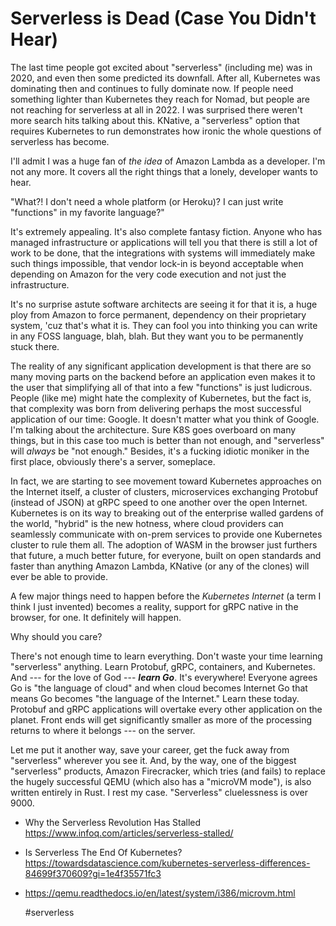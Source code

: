 # Serverless is Dead (Case You Didn't Hear)

The last time people got excited about "serverless" (including me) was
in 2020, and even then some predicted its downfall. After all,
Kubernetes was dominating then and continues to fully dominate now. If
people need something lighter than Kubernetes they reach for Nomad, but
people are not reaching for serverless at all in 2022. I was surprised
there weren't more search hits talking about this. KNative, a "serverless"
option that requires Kubernetes to run demonstrates how ironic the whole
questions of serverless has become.

I'll admit I was a huge fan of *the idea* of Amazon Lambda as a
developer. I'm not any more. It covers all the right things that a
lonely, developer wants to hear.

"What?! I don't need a whole platform (or Heroku)? I can just write
"functions" in my favorite language?"

It's extremely appealing. It's also complete fantasy fiction. Anyone who
has managed infrastructure or applications will tell you that there is
still a lot of work to be done, that the integrations with systems will
immediately make such things impossible, that vendor lock-in is beyond
acceptable when depending on Amazon for the very code execution and
not just the infrastructure.

It's no surprise astute software architects are seeing it for that it
is, a huge ploy from Amazon to force permanent, dependency on their
proprietary system, 'cuz that's what it is. They can fool you into
thinking you can write in any FOSS language, blah, blah. But they want
you to be permanently stuck there.

The reality of any significant application development is that there are
so many moving parts on the backend before an application even makes it
to the user that simplifying all of that into a few "functions" is just
ludicrous. People (like me) might hate the complexity of Kubernetes, but
the fact is, that complexity was born from delivering perhaps the most
successful application of our time: Google. It doesn't matter what you
think of Google. I'm talking about the architecture. Sure K8S goes
overboard on many things, but in this case too much is better than not
enough, and "serverless" will *always* be "not enough." Besides, it's a
fucking idiotic moniker in the first place, obviously there's a server,
someplace.

In fact, we are starting to see movement toward Kubernetes approaches on
the Internet itself, a cluster of clusters, microservices exchanging
Protobuf (instead of JSON) at gRPC speed to one another over the open
Internet. Kubernetes is on its way to breaking out of the enterprise
walled gardens of the world, "hybrid" is the new hotness, where cloud
providers can seamlessly communicate with on-prem services to provide
one Kubernetes cluster to rule them all. The adoption of WASM in the
browser just furthers that future, a much better future, for everyone,
built on open standards and faster than anything Amazon Lambda, KNative
(or any of the clones) will ever be able to  provide.

A few major things need to happen before the *Kubernetes Internet* (a
term I think I just invented) becomes a reality, support for gRPC native
in the browser, for one. It definitely will happen.

Why should you care?

There's not enough time to learn everything. Don't waste your time
learning "serverless" anything. Learn Protobuf, gRPC, containers, and
Kubernetes. And --- for the love of God --- ***learn Go***. It's
everywhere! Everyone agrees Go is "the language of cloud" and when cloud
becomes Internet Go that means Go becomes "the language of the
Internet." Learn these today. Protobuf and gRPC applications will
overtake every other application on the planet. Front ends will get
significantly smaller as more of the processing returns to where it
belongs --- on the server.

Let me put it another way, save your career, get the fuck away from
"serverless" wherever you see it. And, by the way, one of the biggest
"serverless" products, Amazon Firecracker, which tries (and fails) to
replace the hugely successful QEMU (which also has a "microVM mode"), is
also written entirely in Rust. I rest my case. "Serverless" cluelessness
is over 9000.

* Why the Serverless Revolution Has Stalled  
  https://www.infoq.com/articles/serverless-stalled/

* Is Serverless The End Of Kubernetes?   
  https://towardsdatascience.com/kubernetes-serverless-differences-84699f370609?gi=1e4f35571fc3

* https://qemu.readthedocs.io/en/latest/system/i386/microvm.html

    #serverless
